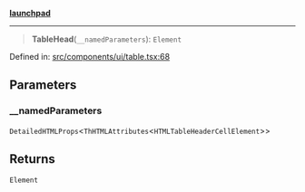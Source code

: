 [**launchpad**](index.md)

***

> **TableHead**(`__namedParameters`): `Element`

Defined in: [src/components/ui/table.tsx:68](https://github.com/victorbratov/launchpad/blob/d14315d3bd6634bc1c0e4507f8ad0551e9221cbc/src/components/ui/table.tsx#L68)

## Parameters

### \_\_namedParameters

`DetailedHTMLProps`\<`ThHTMLAttributes`\<`HTMLTableHeaderCellElement`\>\>

## Returns

`Element`
